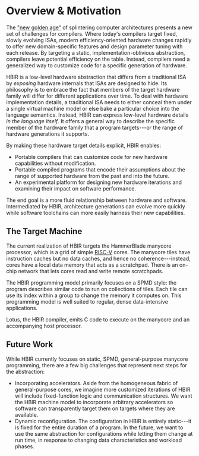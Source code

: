 Overview & Motivation
=====================

The ["new golden age"][ga] of splintering computer architectures presents a new set of challenges for compilers.
Where today's compilers target fixed, slowly evolving ISAs,
modern efficiency-oriented hardware changes rapidly to offer new domain-specific features and design parameter tuning with each release.
By targeting a static, implementation-oblivious abstraction, compilers leave potential efficiency on the table.
Instead, compilers need a generalized way to customize code for a specific generation of hardware.

HBIR is a low-level hardware abstraction that differs from a traditional ISA by *exposing* hardware internals that ISAs are designed to hide.
Its philosophy is to embrace the fact that members of the target hardware family will differ for different applications over time.
To deal with hardware implementation details, a traditional ISA needs to either conceal them under a single virtual machine model or else bake a particular choice into the language semantics.
Instead, HBIR can express low-level hardware details *in the language itself*.
It offers a general way to describe the specific member of the hardware family that a program targets---or the range of hardware generations it supports.

By making these hardware target details explicit, HBIR enables:

- Portable compilers that can customize code for new hardware capabilities without modification.
- Portable compiled programs that encode their assumptions about the range of supported hardware from the past and into the future.
- An experimental platform for designing new hardware iterations and examining their impact on software performance.

The end goal is a more fluid relationship between hardware and software.
Intermediated by HBIR, architecture generations can evolve more quickly while software toolchains can more easily harness their new capabilities.

[ga]: https://cacm.acm.org/magazines/2019/2/234352-a-new-golden-age-for-computer-architecture/fulltext


The Target Machine
------------------

The current realization of HBIR targets the HammerBlade manycore processor, which is a grid of simple [RISC-V][] cores.
The manycore tiles have instruction caches but no data caches, and hence no coherence---instead, cores have a local data memory that acts as a scratchpad.
There is an on-chip network that lets cores read and write remote scratchpads.

The HBIR programming model primarily focuses on a SPMD style:
the program describes similar code to run on collections of tiles.
Each tile can use its index within a group to change the memory it computes on.
This programming model is well suited to regular, dense data-intensive applications.

Lotus, the HBIR compiler, emits C code to execute on the manycore and an accompanying host processor.

[risc-v]: https://riscv.org


Future Work
-----------

While HBIR currently focuses on static, SPMD, general-purpose manycore programming, there are a few big challenges that represent next steps for the abstraction:

- Incorporating accelerators.
  Aside from the homogeneous fabric of general-purpose cores, we imagine more customized iterations of HBIR will include fixed-function logic and communication structures.
  We want the HBIR machine model to incorporate arbitrary accelerators so software can transparently target them on targets where they are available.
- Dynamic reconfiguration.
  The configuration in HBIR is entirely static---it is fixed for the entire duration of a program.
  In the future, we want to use the same abstraction for configurations while letting them change at run time, in response to changing data characteristics and workload phases.
